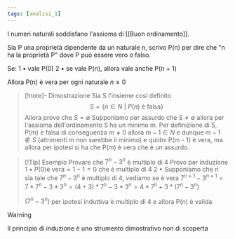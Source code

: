 ```yaml
---
tags: [analisi_1]
---
```

I numeri naturali soddisfano l'assioma di [[Buon ordinamento]].

Sia P una proprietà dipendente da un naturale n, scrivo P(n) per dire che "n ha la proprietà P" dove P può essere vero o falso.

Se:
	1 • vale P(0)
	2 • se vale P(n), allora vale anche P(n + 1)

Allora P(n) è vera per ogni naturale $n\ge 0$

>[!note]- Dimostrazione
Sia S l'insieme così definito $$S=\{n \in N \text{ | } P(n) \text{ è falsa}\}$$
Allora provo che $S = \emptyset$ 
Supponiamo per assurdo che $S \not= \emptyset$ allora per l'assioma dell'ordinamento S ha un minimo m.
Per definizione di S, P(m) è falsa di conseguenza $m \not= 0$ allora $m- 1  \in N$ e dunque $m-1\notin S$
(altrimenti m non sarebbe il minimo) e quidni P(m - 1) è vera, ma allora per ipotesi si ha che P(m) è vera che è un assurdo.

>[!Tip] Esempio
>Provare che $7^n - 3^n$ è multiplo di 4
>Provo per induzione
>	1 • $P(0) \text{è vera} = 1 - 1 = 0$ che è multiplo di 4
>	2 • Supponiamo che n sia tale che $7^n - 3^n$ è multiplo di 4, vediamo se è vera
>			$7^{n+1} - 3^{n+1} = 7*7^n - 3*3^n = (4+3)*7^n - 3*3^n = 4*7^n + 3*(7^n - 3^n)$
>		
>	$(7^n - 3^n)$ per ipotesi induttiva è multiplo di 4 e allora P(n) è valida

>[!warning]
>
Il principio di induzione è uno strumento dimostrativo non di scoperta



